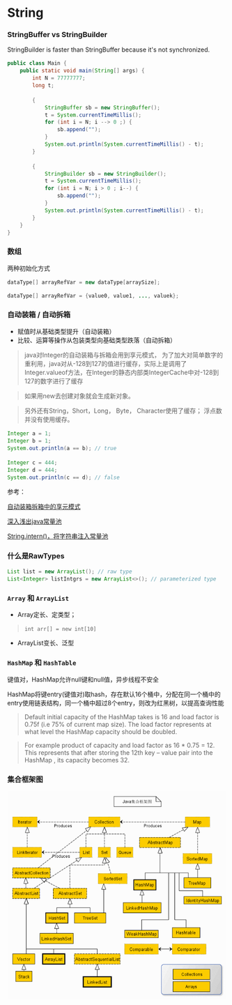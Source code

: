 # String
### StringBuffer vs StringBuilder
StringBuilder is faster than StringBuffer because it's not synchronized.
```java
public class Main {
    public static void main(String[] args) {
        int N = 77777777;
        long t;

        {
            StringBuffer sb = new StringBuffer();
            t = System.currentTimeMillis();
            for (int i = N; i --> 0 ;) {
                sb.append("");
            }
            System.out.println(System.currentTimeMillis() - t);
        }

        {
            StringBuilder sb = new StringBuilder();
            t = System.currentTimeMillis();
            for (int i = N; i > 0 ; i--) {
                sb.append("");
            }
            System.out.println(System.currentTimeMillis() - t);
        }
    }
}
```

### 数组
两种初始化方式
```java
dataType[] arrayRefVar = new dataType[arraySize];
```

```java
dataType[] arrayRefVar = {value0, value1, ..., valuek};
```

### 自动装箱 / 自动拆箱
- 赋值时从基础类型提升（自动装箱）
- 比较、运算等操作从包装类型向基础类型跌落（自动拆箱）
> java对Integer的自动装箱与拆箱会用到享元模式， 为了加大对简单数字的重利用，java对从-128到127的值进行缓存，实际上是调用了Integer.valueof方法，在Integer的静态内部类IntegerCache中对-128到127的数字进行了缓存

> 如果用new去创建对象就会生成新对象。

> 另外还有String，Short，Long， Byte， Character使用了缓存； 浮点数并没有使用缓存。
``` java
Integer a = 1;
Integer b = 1;
System.out.println(a == b); // true

Integer c = 444;
Integer d = 444;
System.out.println(c == d); // false
```
参考：

[自动装箱拆箱中的享元模式](https://www.jianshu.com/p/3c300b5ecece)

[深入浅出java常量池](https://www.cnblogs.com/syp172654682/p/8082625.html)

[String.intern()，将字符串注入常量池](https://www.cnblogs.com/Qian123/p/5707154.html)

### 什么是RawTypes
```java
List list = new ArrayList(); // raw type
List<Integer> listIntgrs = new ArrayList<>(); // parameterized type
```

### `Array` 和 `ArrayList`
- Array定长、定类型；
> `int arr[] = new int[10]`
- ArrayList变长、泛型

### `HashMap` 和 `HashTable`
键值对，HashMap允许null键和null值，异步线程不安全

HashMap将键entry(键值对)取hash，存在默认16个桶中，分配在同一个桶中的entry使用链表结构，同一个桶中超过8个entry，则改为红黑树，以提高查询性能

> Default initial capacity of the HashMap takes is 16 and load factor is 0.75f (i.e 75% of current map size). The load factor represents at what level the HashMap capacity should be doubled.

> For example product of capacity and load factor as 16 * 0.75 = 12. This represents that after storing the 12th key – value pair into the HashMap , its capacity becomes 32.

### 集合框架图
![java集合框架图](../images/java/map_collection.gif)
